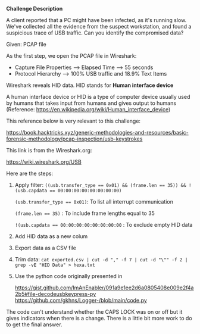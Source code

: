 
**Challenge Description**

A client reported that a PC might have been infected, as it's running slow. We've collected all the evidence from the suspect workstation, and found a suspicious trace of USB traffic. Can you identify the compromised data?

Given: PCAP file

As the first step, we open the PCAP file in Wireshark:

* Capture File Properties --> Elapsed Time --> 55 seconds
* Protocol Hierarchy --> 100% USB traffic and 18.9% Text Items

Wireshark reveals HID data. HID stands for **Human interface device** 

A human interface device or HID is a type of computer device usually used by humans that takes input from humans and gives output to humans (Reference: https://en.wikipedia.org/wiki/Human_interface_device)


This reference below is very relevant to this challenge: 

https://book.hacktricks.xyz/generic-methodologies-and-resources/basic-forensic-methodology/pcap-inspection/usb-keystrokes

This link is from the Wireshark.org: 

https://wiki.wireshark.org/USB

Here are the steps:

1) Apply filter: `((usb.transfer_type == 0x01) && (frame.len == 35)) && !(usb.capdata == 00:00:00:00:00:00:00:00)`

    `(usb.transfer_type == 0x01)`: To list all interrupt communication
    
    `(frame.len == 35)` : To include frame lengths equal to 35
    
    `!(usb.capdata == 00:00:00:00:00:00:00:00` : To exclude empty HID data
    
2) Add HID data as a new colum
3) Export data as a CSV file 
4) Trim data: `cat exported.csv | cut -d "," -f 7 | cut -d "\"" -f 2 | grep -vE "HID Data" > hexa.txt`
5) Use the python code originally presented in 

    https://gist.github.com/ImAnEnabler/091a9e1ee2d6a0805408e009e2f4a2b5#file-decodeusbkeypress-py
    https://github.com/gkhns/Logger-/blob/main/code.py

The code can't understand whether the CAPS LOCK was on or off but it gives indicators when there is a change. There is a little bit more work to do to get the final answer. 


